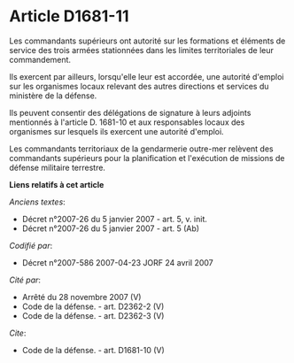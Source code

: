 # Article D1681-11

Les commandants supérieurs ont autorité sur les formations et éléments de service des trois armées stationnées dans les
limites territoriales de leur commandement. 

Ils exercent par ailleurs, lorsqu'elle leur est accordée, une autorité d'emploi sur les organismes locaux relevant des autres
directions et services du ministère de la défense. 

Ils peuvent consentir des délégations de signature à leurs adjoints mentionnés à l'article D. 1681-10 et aux responsables
locaux des organismes sur lesquels ils exercent une autorité d'emploi. 

Les commandants territoriaux de la gendarmerie outre-mer relèvent des commandants supérieurs pour la planification et
l'exécution de missions de défense militaire terrestre.

**Liens relatifs à cet article**

_Anciens textes_:

  - Décret n°2007-26 du 5 janvier 2007 - art. 5, v. init.
  - Décret n°2007-26 du 5 janvier 2007 - art. 5 (Ab)

_Codifié par_:

  - Décret n°2007-586 2007-04-23 JORF 24 avril 2007

_Cité par_:

  - Arrêté du 28 novembre 2007 (V)
  - Code de la défense. - art. D2362-2 (V)
  - Code de la défense. - art. D2362-3 (V)

_Cite_:

  - Code de la défense. - art. D1681-10 (V)

